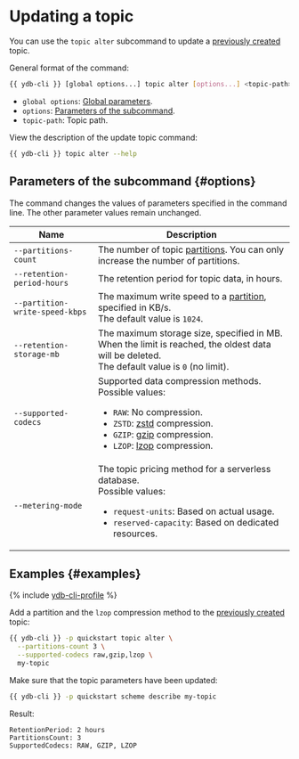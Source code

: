 # Updating a topic

You can use the `topic alter` subcommand to update a [previously created](topic-create.md) topic.

General format of the command:

```bash
{{ ydb-cli }} [global options...] topic alter [options...] <topic-path>
```

* `global options`: [Global parameters](commands/global-options.md).
* `options`: [Parameters of the subcommand](#options).
* `topic-path`: Topic path.

View the description of the update topic command:

```bash
{{ ydb-cli }} topic alter --help
```

## Parameters of the subcommand {#options}

The command changes the values of parameters specified in the command line. The other parameter values remain unchanged.

| Name | Description |
| ---|--- |
| `--partitions-count` | The number of topic [partitions](../../concepts/datamodel/topic.md#partitioning). You can only increase the number of partitions. |
| `--retention-period-hours` | The retention period for topic data, in hours. |
| `--partition-write-speed-kbps` | The maximum write speed to a [partition](../../concepts/datamodel/topic.md#partitioning), specified in KB/s.<br/>The default value is `1024`. |
| `--retention-storage-mb` | The maximum storage size, specified in MB. When the limit is reached, the oldest data will be deleted.<br/>The default value is `0` (no limit). |
| `--supported-codecs` | Supported data compression methods.<br/>Possible values:<ul><li>`RAW`: No compression.</li><li>`ZSTD`: [zstd](https://en.wikipedia.org/wiki/Zstandard) compression.</li><li>`GZIP`: [gzip](https://en.wikipedia.org/wiki/Gzip) compression.</li><li>`LZOP`: [lzop](https://en.wikipedia.org/wiki/Lzop) compression.</li></ul> |
| `--metering-mode` | The topic pricing method for a serverless database.<br/>Possible values:<ul><li>`request-units`: Based on actual usage.</li><li>`reserved-capacity`: Based on dedicated resources.</li></ul> |

## Examples {#examples}

{% include [ydb-cli-profile](../../_includes/ydb-cli-profile.md) %}

Add a partition and the `lzop` compression method to the [previously created](topic-create.md) topic:

```bash
{{ ydb-cli }} -p quickstart topic alter \
  --partitions-count 3 \
  --supported-codecs raw,gzip,lzop \
  my-topic
```

Make sure that the topic parameters have been updated:

```bash
{{ ydb-cli }} -p quickstart scheme describe my-topic
```

Result:

```text
RetentionPeriod: 2 hours
PartitionsCount: 3
SupportedCodecs: RAW, GZIP, LZOP
```
